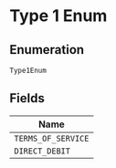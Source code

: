 
# Type 1 Enum

## Enumeration

`Type1Enum`

## Fields

| Name |
|  --- |
| `TERMS_OF_SERVICE` |
| `DIRECT_DEBIT` |

